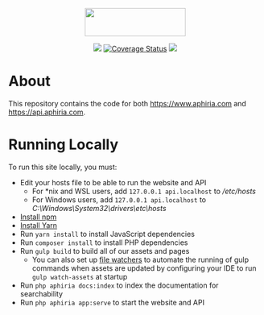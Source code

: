 <p align="center"><a href="https://www.aphiria.com" target="_blank" title="Aphiria"><img src="https://www.aphiria.com/images/aphiria-logo.svg" width="200" height="56"></a></p>

<p align="center">
<a href="https://github.com/aphiria/aphiria.com/actions"><img src="https://github.com/aphiria/aphiria.com/workflows/ci/badge.svg"></a>
<a href="https://coveralls.io/github/aphiria/aphiria.com?branch=master"><img src="https://coveralls.io/repos/github/aphiria/aphiria.com/badge.svg?branch=master" alt="Coverage Status"></a>
<a href="https://psalm.dev"><img src="https://shepherd.dev/github/aphiria/aphiria.com/level.svg"></a>
</p>

# About

This repository contains the code for both https://www.aphiria.com and https://api.aphiria.com.

# Running Locally

To run this site locally, you must:

* Edit your hosts file to be able to run the website and API
  * For *nix and WSL users, add `127.0.0.1 api.localhost` to _/etc/hosts_
  * For Windows users, add `127.0.0.1 api.localhost` to _C:\Windows\System32\drivers\etc\hosts_
* [Install npm](https://www.npmjs.com/get-npm)
* [Install Yarn](https://yarnpkg.com/lang/en/docs/install)
* Run `yarn install` to install JavaScript dependencies
* Run `composer install` to install PHP dependencies
* Run `gulp build` to build all of our assets and pages
  * You can also set up [file watchers](https://www.jetbrains.com/help/phpstorm/settings-tools-startup-tasks.html) to automate the running of gulp commands when assets are updated by configuring your IDE to run `gulp watch-assets` at startup
* Run `php aphiria docs:index` to index the documentation for searchability
* Run `php aphiria app:serve` to start the website and API
